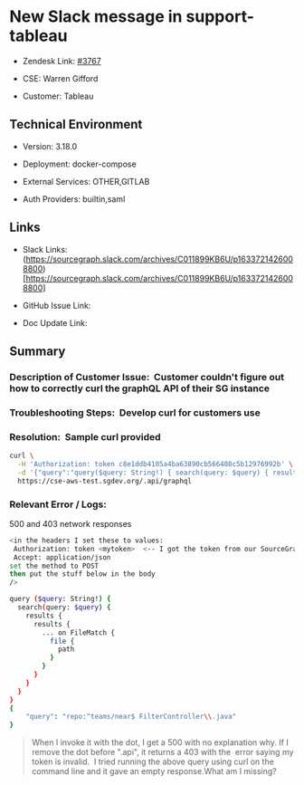 # New Slack message in support-tableau 



- Zendesk Link: [#3767](https://sourcegraph.zendesk.com/agent/tickets/3767)

- CSE: Warren Gifford

- Customer: Tableau <!-- Redact if this contains personally identifying information -->


<!-- Data populated from integration, speak to Ben Gordon or Michael Bali if not working -->

<!-- During Internal team trial, fill missing data manually (we are waiting for all data to sync) -->



## Technical Environment

- Version: 3.18.0​

- Deployment: docker-compose

- External Services: OTHER,GITLAB

- Auth Providers: builtin,saml





## Links
<!-- Data for CSE manual entry -->
- Slack Links: (https://sourcegraph.slack.com/archives/C011899KB6U/p1633721426008800)[https://sourcegraph.slack.com/archives/C011899KB6U/p1633721426008800]

- GitHub Issue Link:

- Doc Update Link:



## Summary
### Description of Customer Issue:  Customer couldn't figure out how to correctly curl the graphQL API of their SG instance

### Troubleshooting Steps:  Develop curl for customers use

### Resolution:  Sample curl provided
```bash
curl \
  -H 'Authorization: token c8e1ddb4105a4ba63890cb566408c5b12976992b' \
  -d '{"query":"query($query: String!) { search(query: $query) { results { results {... on FileMatch { file { path } } } } } }","variables":{"query": "repo:^github\\.com/apache/druid$ pom\\.xml"}}' \
  https://cse-aws-test.sgdev.org/.api/graphql
```

### Relevant Error / Logs:  

<!-- Please redact keys, tokens, and personal identifying information -->

500 and 403 network responses


```bash
<in the headers I set these to values:
 Authorization: token <mytoken>  <-- I got the token from our SourceGraph UI> 
 Accept: application/json
set the method to POST
then put the stuff below in the body
/>

query ($query: String!) {
  search(query: $query) {
    results {
      results {
        ... on FileMatch {
          file {
            path
          }
        }
      }
    }
  }
}
{
    "query": "repo:^teams/near$ FilterController\\.java"
}
```


> When I invoke it with the dot, I get a 500 with no explanation why.
If I remove the dot before ".api", it returns a 403 with the  error saying my token is invalid.  I tried running the above query using curl on the command line and it gave an empty response.What am I missing?


<!-- Once complete, upload a copy to https://github.com/sourcegraph/support-tools-internal/tree/main/resolved-tickets as a .md file -->
<!-- Name the file 3767.md -->
